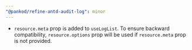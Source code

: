 ```yaml
---
"@pankod/refine-antd-audit-log": minor
---
```


-   `resource.meta` prop is added to `useLogList`. To ensure backward compatibility, `resource.options` prop will be used if `resource.meta` prop is not provided.
